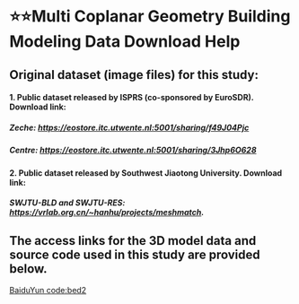 # ⭐️⭐️Multi Coplanar Geometry Building Modeling Data Download Help 

## Original dataset (image files) for this study:

#### 1. Public dataset released by ISPRS (co-sponsored by EuroSDR). Download link:

##### Zeche:  https://eostore.itc.utwente.nl:5001/sharing/f49J04Pjc

##### Centre: https://eostore.itc.utwente.nl:5001/sharing/3Jhp6O628

#### 2. Public dataset released by Southwest Jiaotong University. Download link:

##### SWJTU-BLD and SWJTU-RES: https://vrlab.org.cn/~hanhu/projects/meshmatch.



## The access links for the 3D model data and source code used in this study are provided below.

[BaiduYun code:bed2](https://pan.baidu.com/s/1iiRUXKQxB18jmGRYbWiQuQ?pwd=bed2)
